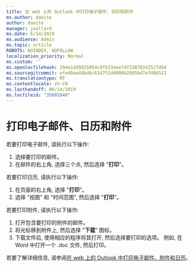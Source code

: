 ```yaml
---
title: 在 web 上的 Outlook 中打印电子邮件、日历和附件
ms.author: daeite
author: daeite
manager: joallard
ms.date: 6/14/2019
ms.audience: Admin
ms.topic: article
ROBOTS: NOINDEX, NOFOLLOW
localization_priority: Normal
ms.custom: ''
ms.openlocfilehash: 294e1dd9925054c0fb33aee7df238782d2527d84
ms.sourcegitcommit: efed0ae44bd6c61d751dd008b2885bd7e7d86521
ms.translationtype: MT
ms.contentlocale: zh-CN
ms.lasthandoff: 06/14/2019
ms.locfileid: "35001040"
---
```

# <a name="print-email-calendars-and-attachments"></a>打印电子邮件、日历和附件

若要打印电子邮件, 请执行以下操作:
  
1. 选择要打印的邮件。
1. 在邮件的右上角, 选择三个点, 然后选择 "**打印**"。

若要打印日历, 请执行以下操作:

1. 在页面的右上角, 选择 "**打印**"。
1. 选择 "视图" 和 "时间范围", 然后选择 "**打印**"。

若要打印附件, 请执行以下操作:

1. 打开包含要打印的附件的邮件。
2. 将光标移到附件上, 然后选择 "**下载**" 图标。
3. 下载文件后, 使用相应的程序将其打开, 然后选择要打印的选项。 例如, 在 Word 中打开一个 .doc 文件, 然后打印。

若要了解详细信息, 请参阅[在 web 上的 Outlook 中打印电子邮件、附件和日历](https://support.office.com/article/2cf529d1-3b8f-4de2-b254-b7f870e58a2b)。